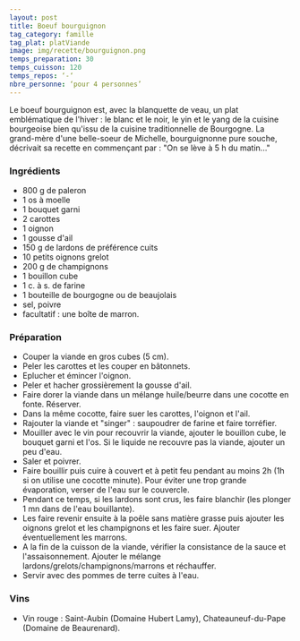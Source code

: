 ```yaml
---
layout: post
title: Boeuf bourguignon
tag_category: famille
tag_plat: platViande
image: img/recette/bourguignon.png
temps_preparation: 30
temps_cuisson: 120
temps_repos: ‘-‘
nbre_personne: ‘pour 4 personnes’
---
```

Le boeuf bourguignon est, avec la blanquette de veau, un plat emblématique de l'hiver : le blanc et le noir, le yin et le yang de la cuisine bourgeoise bien qu'issu de la cuisine traditionnelle de Bourgogne. La grand-mère d'une belle-soeur de Michelle, bourguignonne pure souche, décrivait sa recette en commençant par : "On se lève à 5 h du matin..."

### Ingrédients
* 800 g de paleron
* 1 os à moelle
* 1 bouquet garni
* 2 carottes
* 1 oignon
* 1 gousse d'ail
* 150 g de lardons de préférence cuits
* 10 petits oignons grelot
* 200 g de champignons
* 1 bouillon cube
* 1 c. à s. de farine
* 1 bouteille de bourgogne ou de beaujolais
* sel, poivre
* facultatif : une boîte de marron.

### Préparation
* Couper la viande en gros cubes (5 cm).
* Peler les carottes et les couper en bâtonnets.
* Eplucher et émincer l'oignon.
* Peler et hacher grossièrement la gousse d'ail.
* Faire dorer la viande dans un mélange huile/beurre dans une cocotte en fonte. Réserver.
* Dans la même cocotte, faire suer les carottes, l'oignon et l'ail.
* Rajouter la viande et "singer" : saupoudrer de farine et faire torréfier.
* Mouiller avec le vin pour recouvrir la viande, ajouter le bouillon cube, le bouquet garni et l'os. Si le liquide ne recouvre pas la viande, ajouter un peu d'eau.
* Saler et poivrer.
* Faire bouillir puis cuire à couvert et à petit feu pendant au moins 2h (1h si on utilise une cocotte minute). Pour éviter une trop grande évaporation, verser de l'eau sur le couvercle.
* Pendant ce temps, si les lardons sont crus, les faire blanchir (les plonger 1 mn dans de l'eau bouillante).
* Les faire revenir ensuite à la poêle sans matière grasse puis ajouter les oignons grelot et les champignons et les faire suer. Ajouter éventuellement les marrons.
* A la fin de la cuisson de la viande, vérifier la consistance de la sauce et l'assaisonnement. Ajouter le mélange lardons/grelots/champignons/marrons et réchauffer.
* Servir avec des pommes de terre cuites à l'eau.    

### Vins
* Vin rouge : Saint-Aubin (Domaine Hubert Lamy), Chateauneuf-du-Pape (Domaine de Beaurenard).
